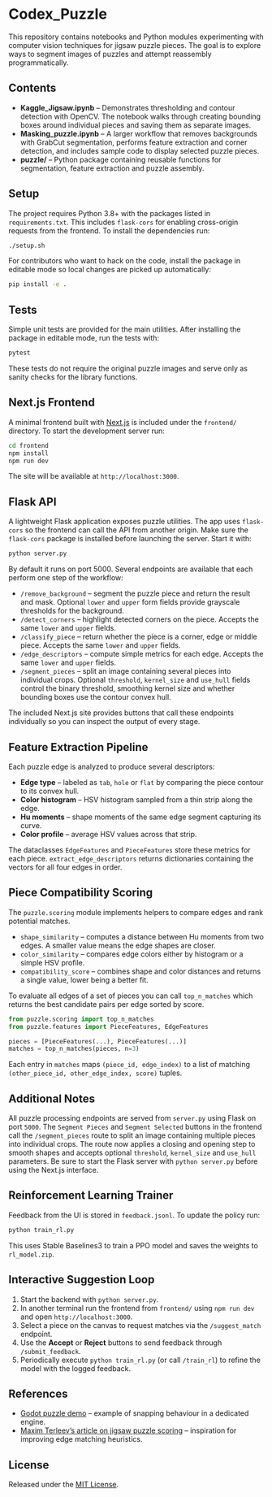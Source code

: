 # Codex_Puzzle

This repository contains notebooks and Python modules experimenting with computer vision techniques for jigsaw puzzle pieces. The goal is to explore ways to segment images of puzzles and attempt reassembly programmatically.

## Contents

- **Kaggle_Jigsaw.ipynb** – Demonstrates thresholding and contour detection with OpenCV. The notebook walks through creating bounding boxes around individual pieces and saving them as separate images.
- **Masking_puzzle.ipynb** – A larger workflow that removes backgrounds with GrabCut segmentation, performs feature extraction and corner detection, and includes sample code to display selected puzzle pieces.
- **puzzle/** – Python package containing reusable functions for segmentation, feature extraction and puzzle assembly.

## Setup

The project requires Python 3.8+ with the packages listed in `requirements.txt`. This includes `flask-cors` for enabling cross-origin requests from the frontend. To install the dependencies run:

```bash
./setup.sh
```

For contributors who want to hack on the code, install the package in editable
mode so local changes are picked up automatically:

```bash
pip install -e .
```

## Tests

Simple unit tests are provided for the main utilities. After installing the
package in editable mode, run the tests with:

```bash
pytest
```

These tests do not require the original puzzle images and serve only as sanity checks for the library functions.

## Next.js Frontend

A minimal frontend built with [Next.js](https://nextjs.org/) is included under the
`frontend/` directory. To start the development server run:

```bash
cd frontend
npm install
npm run dev
```

The site will be available at `http://localhost:3000`.


## Flask API

A lightweight Flask application exposes puzzle utilities. The app uses
`flask-cors` so the frontend can call the API from another origin. Make sure the
`flask-cors` package is installed before launching the server. Start it with:

```bash
python server.py
```

By default it runs on port 5000. Several endpoints are available that each
perform one step of the workflow:

- `/remove_background` – segment the puzzle piece and return the result and mask. Optional `lower` and `upper` form fields provide grayscale thresholds for the background.
- `/detect_corners` – highlight detected corners on the piece. Accepts the same `lower` and `upper` fields.
- `/classify_piece` – return whether the piece is a corner, edge or middle piece. Accepts the same `lower` and `upper` fields.
- `/edge_descriptors` – compute simple metrics for each edge. Accepts the same `lower` and `upper` fields.
- `/segment_pieces` – split an image containing several pieces into
  individual crops. Optional `threshold`, `kernel_size` and `use_hull`
  fields control the binary threshold, smoothing kernel size and whether
  bounding boxes use the contour convex hull.

The included Next.js site provides buttons that call these endpoints
individually so you can inspect the output of every stage.

## Feature Extraction Pipeline

Each puzzle edge is analyzed to produce several descriptors:

- **Edge type** – labeled as `tab`, `hole` or `flat` by comparing the piece
  contour to its convex hull.
- **Color histogram** – HSV histogram sampled from a thin strip along the edge.
- **Hu moments** – shape moments of the same edge segment capturing its curve.
- **Color profile** – average HSV values across that strip.

The dataclasses `EdgeFeatures` and `PieceFeatures` store these metrics for each
piece. `extract_edge_descriptors` returns dictionaries containing the vectors for
all four edges in order.

## Piece Compatibility Scoring

The `puzzle.scoring` module implements helpers to compare edges and rank
potential matches.

* `shape_similarity` – computes a distance between Hu moments from two edges.
  A smaller value means the edge shapes are closer.
* `color_similarity` – compares edge colors either by histogram or a simple HSV
  profile.
* `compatibility_score` – combines shape and color distances and returns a
  single value, lower being a better fit.

To evaluate all edges of a set of pieces you can call `top_n_matches` which
returns the best candidate pairs per edge sorted by score.

```python
from puzzle.scoring import top_n_matches
from puzzle.features import PieceFeatures, EdgeFeatures

pieces = [PieceFeatures(...), PieceFeatures(...)]
matches = top_n_matches(pieces, n=3)
```

Each entry in `matches` maps `(piece_id, edge_index)` to a list of matching
`(other_piece_id, other_edge_index, score)` tuples.

## Additional Notes

All puzzle processing endpoints are served from `server.py` using Flask on
port `5000`. The `Segment Pieces` and `Segment Selected` buttons in the
frontend call the `/segment_pieces` route to split an image containing
multiple pieces into individual crops. The route now applies a closing
and opening step to smooth shapes and accepts optional `threshold`,
`kernel_size` and `use_hull` parameters. Be sure to start the Flask server with
`python server.py` before using the Next.js interface.

## Reinforcement Learning Trainer

Feedback from the UI is stored in `feedback.jsonl`. To update the policy run:

```bash
python train_rl.py
```

This uses Stable Baselines3 to train a PPO model and saves the weights to
`rl_model.zip`.

## Interactive Suggestion Loop

1. Start the backend with `python server.py`.
2. In another terminal run the frontend from `frontend/` using `npm run dev` and open `http://localhost:3000`.
3. Select a piece on the canvas to request matches via the `/suggest_match` endpoint.
4. Use the **Accept** or **Reject** buttons to send feedback through `/submit_feedback`.
5. Periodically execute `python train_rl.py` (or call `/train_rl`) to refine the model with the logged feedback.

## References

- [Godot puzzle demo](https://github.com/godotengine/godot-demo-projects/tree/master/2d/puzzle) – example of snapping behaviour in a dedicated engine.
- [Maxim Terleev’s article on jigsaw puzzle scoring](https://habr.com/ru/articles/197012/) – inspiration for improving edge matching heuristics.




## License
Released under the [MIT License](LICENSE).
